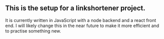 ## This is the setup for a linkshortener project.
It is currently written in JavaScript with a node backend and a react front end. I will likely change this in the near future to make it more efficient and to practise something new.

